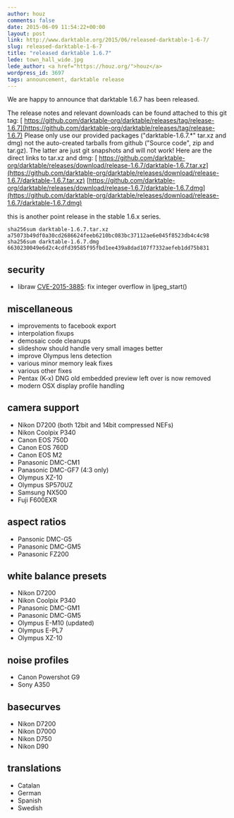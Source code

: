 ```yaml
---
author: houz
comments: false
date: 2015-06-09 11:54:22+00:00
layout: post
link: http://www.darktable.org/2015/06/released-darktable-1-6-7/
slug: released-darktable-1-6-7
title: "released darktable 1.6.7"
lede: town_hall_wide.jpg
lede_author: <a href="https://houz.org/">houz</a>
wordpress_id: 3697
tags: announcement, darktable release
---
```


We are happy to announce that darktable 1.6.7 has been released.

The release notes and relevant downloads can be found attached to this git tag:
[ https://github.com/darktable-org/darktable/releases/tag/release-1.6.7](https://github.com/darktable-org/darktable/releases/tag/release-1.6.7)
Please only use our provided packages ("darktable-1.6.7.*" tar.xz and dmg) not the auto-created tarballs from github ("Source code", zip and tar.gz). The latter are just git snapshots and will not work! Here are the direct links to tar.xz and dmg:
[ https://github.com/darktable-org/darktable/releases/download/release-1.6.7/darktable-1.6.7.tar.xz](https://github.com/darktable-org/darktable/releases/download/release-1.6.7/darktable-1.6.7.tar.xz)
[https://github.com/darktable-org/darktable/releases/download/release-1.6.7/darktable-1.6.7.dmg](https://github.com/darktable-org/darktable/releases/download/release-1.6.7/darktable-1.6.7.dmg)

this is another point release in the stable 1.6.x series.

    sha256sum darktable-1.6.7.tar.xz
    a75073b49df0a30cd2686624feeb6210bc083bc37112ae6e045f8523db4c4c98
    sha256sum darktable-1.6.7.dmg
    6630230049e6d2c4cdfd39585f95fbd1ee439a8dad107f7332aefeb1dd75b831

## security

* libraw [CVE-2015-3885](https://cve.mitre.org/cgi-bin/cvename.cgi?name=CVE-2015-3885): fix integer overflow in ljpeg_start()

## miscellaneous

* improvements to facebook export
* interpolation fixups
* demosaic code cleanups
* slideshow should handle very small images better
* improve Olympus lens detection
* various minor memory leak fixes
* various other fixes
* Pentax (K-x) DNG old embedded preview left over is now removed
* modern OSX display profile handling

## camera support

* Nikon D7200 (both 12bit and 14bit compressed NEFs)
* Nikon Coolpix P340
* Canon EOS 750D
* Canon EOS 760D
* Canon EOS M2
* Panasonic DMC-CM1
* Panasonic DMC-GF7 (4:3 only)
* Olympus XZ-10
* Olympus SP570UZ
* Samsung NX500
* Fuji F600EXR

## aspect ratios

* Pansonic DMC-G5
* Panasonic DMC-GM5
* Panasonic FZ200

## white balance presets

* Nikon D7200
* Nikon Coolpix P340
* Panasonic DMC-GM1
* Panasonic DMC-GM5
* Olympus E-M10 (updated)
* Olympus E-PL7
* Olympus XZ-10

## noise profiles

* Canon Powershot G9
* Sony A350

## basecurves

* Nikon D7200
* Nikon D7000
* Nikon D750
* Nikon D90

## translations

* Catalan
* German
* Spanish
* Swedish
